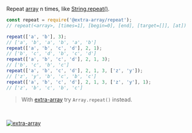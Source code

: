Repeat [array] n times, like [String.repeat()].

```javascript
const repeat = require('@extra-array/repeat');
// repeat(<array>, [times=1], [begin=0], [end], [target=[]], [at])

repeat(['a', 'b'], 3);
// ['a', 'b', 'a', 'b', 'a', 'b']
repeat(['a', 'b', 'c', 'd'], 2, 1);
// ['b', 'c', 'd', 'b', 'c', 'd']
repeat(['a', 'b', 'c', 'd'], 2, 1, 3);
// ['b', 'c', 'b', 'c']
repeat(['a', 'b', 'c', 'd'], 2, 1, 3, ['z', 'y']);
// ['z', 'y', 'b', 'c', 'b', 'c']
repeat(['a', 'b', 'c', 'd'], 2, 1, 3, ['z', 'y'], 1);
// ['z', 'b', 'c', 'b', 'c']
```
> With [extra-array] try `Array.repeat()` instead.
<br>


[![extra-array](https://i.imgur.com/nwyrmkW.jpg)](https://www.npmjs.com/package/extra-array)

[extra-array]: https://www.npmjs.com/package/extra-array
[array]: https://developer.mozilla.org/en-US/docs/Web/JavaScript/Guide/Indexed_collections
[String.repeat()]: https://developer.mozilla.org/en-US/docs/Web/JavaScript/Reference/Global_Objects/String/repeat
